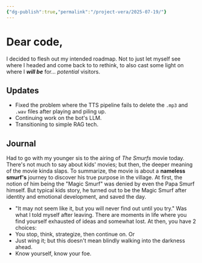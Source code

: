 ```yaml
---
{"dg-publish":true,"permalink":"/project-vera/2025-07-19/"}
---
```


# Dear code,
I decided to flesh out my intended roadmap. Not to just let myself see where I headed and come back to to rethink, to also cast some light on where I ***will be*** for... *potential* visitors.
## Updates
- Fixed the problem where the TTS pipeline fails to delete the `.mp3` and `.wav` files after playing and piling up.
- Continuing work on the bot's LLM.
- Transitioning to simple RAG tech.
## Journal
Had to go with my younger sis to the airing of *The Smurfs* movie today. There's not much to say about kids' movies; but then, the deeper meaning of the movie kinda slaps.
To summarize, the movie is about a **nameless smurf's** journey to discover his true purpose in the village. At first, the notion of him being the "Magic Smurf" was denied by even the Papa Smurf himself. But typical kids story, he turned out to be the Magic Smurf after identity and emotional development, and saved the day.
- "It may not seem like it, but you will never find out until you try." Was what I told myself after leaving.
There are moments in life where you find yourself exhausted of ideas and somewhat lost. At then, you have 2 choices:
- You stop, think, strategize, then continue on.
Or
- Just wing it; but this doesn't mean blindly walking into the darkness ahead.
- Know yourself, know your foe.